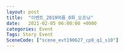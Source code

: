 ```yaml
---
layout: post
title:  "이벤트_2019여름_0화_오프닝"
date:   2021-02-05 06:00:00 +0000
categories: Event
Tags: Story Event
SceneCode: ["scene_evt190627_cp0_q1_s10"]
---
```

